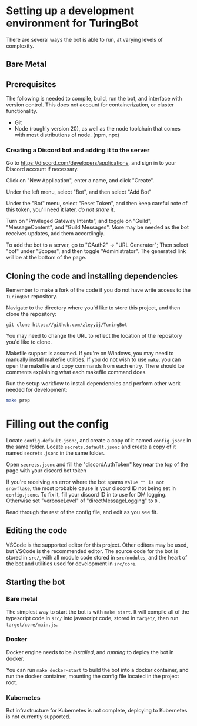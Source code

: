 # Setting up a development environment for TuringBot
There are several ways the bot is able to run, at varying levels of complexity. 

## Bare Metal
## Prerequisites
The following is needed to compile, build, run the bot, and interface with version control. This does not account for containerization, or cluster functionality. 
- Git
- Node (roughly version 20), as well as the node toolchain that comes with most distributions of node. (npm, npx)

### Creating a Discord bot and adding it to the server
Go to https://discord.com/developers/applications, and sign in to your Discord account if necessary.

Click on "New Application", enter a name, and click "Create".

Under the left menu, select "Bot", and then select "Add Bot"

Under the "Bot" menu, select "Reset Token", and then keep careful note of this token, you'll need it later, *do not share it*.

Turn on "Privileged Gateway Intents", and toggle on "Guild", "MessageContent", and "Guild Messages". More may be needed as the bot receives updates, add them accordingly.

To add the bot to a server, go to "OAuth2" -> "URL Generator"; Then select "bot" under "Scopes", and then toggle "Administrator". The generated link will be at the bottom of the page.



## Cloning the code and installing dependencies
Remember to make a fork of the code if you do not have write access to the `TuringBot` repository. 

Navigate to the directory where you'd like to store this project, and then clone the repository:
```
git clone https://github.com/zleyyij/TuringBot
``` 
You may need to change the URL to reflect the location of the repository you'd like to clone.

Makefile support is assumed. If you're on Windows, you may need to manually install makefile utilities. If you do not wish to use `make`, you can open the makefile and copy commands from each entry. There should be comments explaining what each makefile command does.

Run the setup workflow to install dependencies and perform other work needed for development:
```sh
make prep
```

# Filling out the config
Locate `config.default.jsonc`, and create a copy of it named `config.jsonc` in the same folder. 
Locate `secrets.default.jsonc` and create a copy of it named `secrets.jsonc` in the same folder. 

Open `secrets.jsonc` and fill the "discordAuthToken" key near the top of the page with your discord bot token 


If you're receiving an error where the bot spams `Value "" is not snowflake`, the most probable cause is your discord ID not being set in `config.jsonc`. To fix it, fill your discord ID in to use for DM logging. Otherwise set "verboseLevel" of "directMessageLogging" to `0` .

Read through the rest of the config file, and edit as you see fit.

## Editing the code
VSCode is the supported editor for this project. Other editors may be used, but VSCode is the recommended editor. The source code for the bot is stored in `src/`, with all module code stored in `src/modules`, and the heart of the bot and utilities used for development in `src/core`.

## Starting the bot
### Bare metal
The simplest way to start the bot is with `make start`. It will compile all of the typescript code in `src/` into javascript code, stored in `target/`, then run `target/core/main.js`.

### Docker
Docker engine needs to be *installed*, and *running* to deploy the bot in docker. 

You can run `make docker-start` to build the bot into a docker container, and run the docker container, mounting the config file located in the project root.

### Kubernetes
Bot infrastructure for Kubernetes is not complete, deploying to Kubernetes is not currently supported.